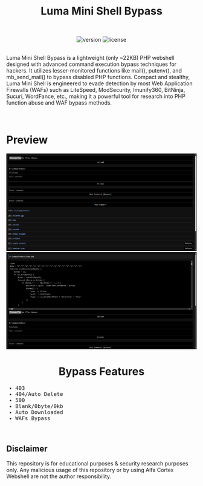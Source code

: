 <div align="center"><h1>Luma Mini Shell Bypass</h1></div>
<br>
<div align="center">

![version](https://camo.githubusercontent.com/375cefe6fef57f1709b07503c1f4f6e999ba5e3c3d9758739b99a49b871fa2e0/68747470733a2f2f696d672e736869656c64732e696f2f62616467652f5048502d616c6c2d626c7565)
![license](https://camo.githubusercontent.com/6eb2c38af93b1908393b5825182af4608fb27a15130bb3ea5ff9ce113589a285/68747470733a2f2f696d672e736869656c64732e696f2f62616467652f4c4943454e53452d4d49542d6c696d65)
</div>
<br>
Luma Mini Shell Bypass is a lightweight (only ~22KB) PHP webshell designed with advanced command execution bypass techniques for hackers. It utilizes lesser-monitored functions like mail(), putenv(), and mb_send_mail() to bypass disabled PHP functions. Compact and stealthy, Luma Mini Shell is engineered to evade detection by most Web Application Firewalls (WAFs) such as LiteSpeed, ModSecurity, Imunify360, BitNinja, Sucuri, WordFance, etc., making it a powerful tool for research into PHP function abuse and WAF bypass methods.<br><br>
<br>
<div><h1>Preview</h1></div>
<img src="https://raw.githubusercontent.com/vlain1337/Luma-Mini-Shell/refs/heads/main/img/main.png">
<img src="https://raw.githubusercontent.com/vlain1337/Luma-Mini-Shell/refs/heads/main/img/main-2.png">
</div>
<br>
<div align="center"><h1>Bypass Features</h1></div>
<samp>

* 403
* 404/Auto Delete
* 500
* Blank/0byte/0kb
* Auto Downloaded
* WAFs Bypass

</samp>
<br>

## Disclaimer

This repository is for educational purposes & security research purposes only.
Any malicious usage of this repository or by using Alfa Cortex Webshell are not the author responsibility.
